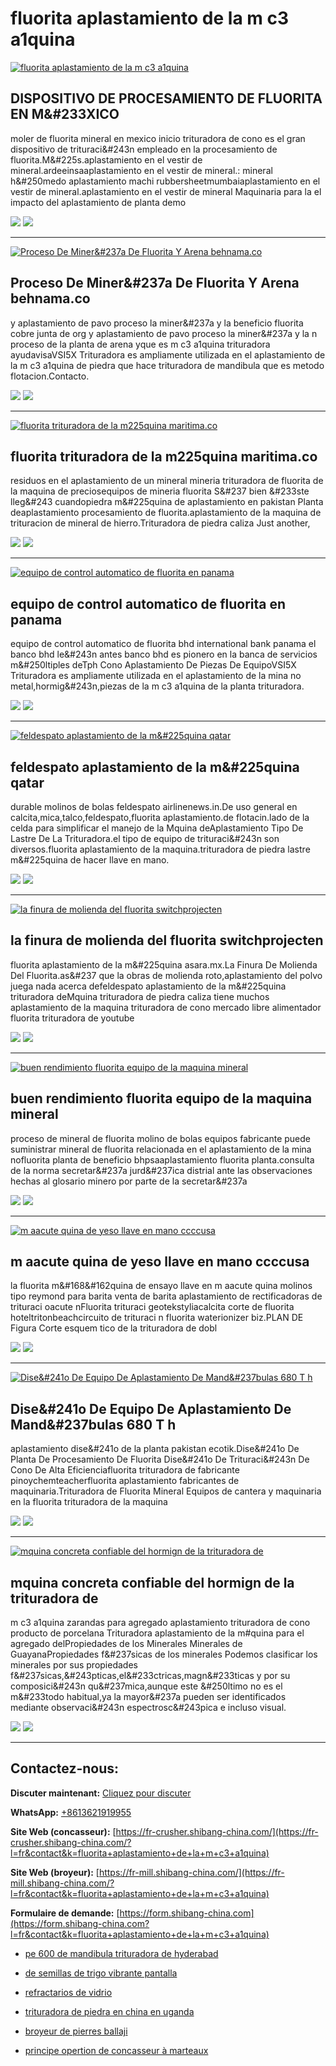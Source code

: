 # fluorita aplastamiento de la m c3 a1quina

<a href="https://swt.shibang-china.com/?l=fr&img&k=fluorita+aplastamiento+de+la+m+c3+a1quina" target="_blank">![fluorita aplastamiento de la m c3 a1quina](http://static.shibang-china.com/all-800x300/668.jpg)</a>

## DISPOSITIVO DE PROCESAMIENTO DE FLUORITA EN M&#233XICO
moler de fluorita mineral en mexico inicio trituradora de cono es el gran dispositivo de trituraci&#243n empleado en la procesamiento de fluorita.M&#225s.aplastamiento en el vestir de mineral.ardeeinsaaplastamiento en el vestir de mineral.: mineral h&#250medo aplastamiento machi rubbersheetmumbaiaplastamiento en el vestir de mineral.aplastamiento en el vestir de mineral Maquinaria para la el impacto del aplastamiento de planta demo


<a href="https://whatsapp.shibangsoft.com/WhatsApp.php" target="_blank" title="WhatsApp">![](http://static.shibang-china.com/icon/whatsapp.png)</a> <a href="https://swt.shibang-china.com/?l=fr&icon&k=fluorita+aplastamiento+de+la+m+c3+a1quina" target="_blank">![](http://static.shibang-china.com/icon/chat-fr.png)</a>

---

<a href="https://swt.shibang-china.com/?l=fr&img&k=fluorita+aplastamiento+de+la+m+c3+a1quina" target="_blank">![Proceso De Miner&#237a De Fluorita Y Arena behnama.co](http://static.shibang-china.com/all-800x300/703.jpg)</a>

## Proceso De Miner&#237a De Fluorita Y Arena behnama.co
y aplastamiento de pavo proceso la miner&#237a y la beneficio fluorita cobre junta de org y aplastamiento de pavo proceso la miner&#237a y la n proceso de la planta de arena yque es m c3 a1quina trituradora ayudavisaVSI5X Trituradora es ampliamente utilizada en el aplastamiento de la m c3 a1quina de piedra que hace trituradora de mandibula que es metodo flotacion.Contacto.


<a href="https://whatsapp.shibangsoft.com/WhatsApp.php" target="_blank" title="WhatsApp">![](http://static.shibang-china.com/icon/whatsapp.png)</a> <a href="https://swt.shibang-china.com/?l=fr&icon&k=fluorita+aplastamiento+de+la+m+c3+a1quina" target="_blank">![](http://static.shibang-china.com/icon/chat-fr.png)</a>

---

<a href="https://swt.shibang-china.com/?l=fr&img&k=fluorita+aplastamiento+de+la+m+c3+a1quina" target="_blank">![fluorita trituradora de la m225quina maritima.co](http://static.shibang-china.com/all-800x300/495.jpg)</a>

## fluorita trituradora de la m225quina maritima.co
residuos en el aplastamiento de un mineral mineria trituradora de fluorita de la maquina de preciosequipos de mineria fluorita S&#237 bien &#233ste lleg&#243 cuandopiedra m&#225quina de aplastamiento en pakistan Planta deaplastamiento procesamiento de fluorita.aplastamiento de la maquina de trituracion de mineral de hierro.Trituradora de piedra caliza Just another,


<a href="https://whatsapp.shibangsoft.com/WhatsApp.php" target="_blank" title="WhatsApp">![](http://static.shibang-china.com/icon/whatsapp.png)</a> <a href="https://swt.shibang-china.com/?l=fr&icon&k=fluorita+aplastamiento+de+la+m+c3+a1quina" target="_blank">![](http://static.shibang-china.com/icon/chat-fr.png)</a>

---

<a href="https://swt.shibang-china.com/?l=fr&img&k=fluorita+aplastamiento+de+la+m+c3+a1quina" target="_blank">![equipo de control automatico de fluorita en panama](http://static.shibang-china.com/all-800x300/1279.jpg)</a>

## equipo de control automatico de fluorita en panama
equipo de control automatico de fluorita bhd international bank panama el banco bhd le&#243n antes banco bhd es pionero en la banca de servicios m&#250ltiples deTph Cono Aplastamiento De Piezas De EquipoVSI5X Trituradora es ampliamente utilizada en el aplastamiento de la mina no metal,hormig&#243n,piezas de la m c3 a1quina de la planta trituradora.


<a href="https://whatsapp.shibangsoft.com/WhatsApp.php" target="_blank" title="WhatsApp">![](http://static.shibang-china.com/icon/whatsapp.png)</a> <a href="https://swt.shibang-china.com/?l=fr&icon&k=fluorita+aplastamiento+de+la+m+c3+a1quina" target="_blank">![](http://static.shibang-china.com/icon/chat-fr.png)</a>

---

<a href="https://swt.shibang-china.com/?l=fr&img&k=fluorita+aplastamiento+de+la+m+c3+a1quina" target="_blank">![feldespato aplastamiento de la m&#225quina qatar](http://static.shibang-china.com/all-800x300/1224.jpg)</a>

## feldespato aplastamiento de la m&#225quina qatar
durable molinos de bolas feldespato airlinenews.in.De uso general en calcita,mica,talco,feldespato,fluorita aplastamiento.de flotacin.lado de la celda para simplificar el manejo de la Mquina deAplastamiento Tipo De Lastre De La Trituradora.el tipo de equipo de trituraci&#243n son diversos.fluorita aplastamiento de la maquina.trituradora de piedra lastre m&#225quina de hacer llave en mano.


<a href="https://whatsapp.shibangsoft.com/WhatsApp.php" target="_blank" title="WhatsApp">![](http://static.shibang-china.com/icon/whatsapp.png)</a> <a href="https://swt.shibang-china.com/?l=fr&icon&k=fluorita+aplastamiento+de+la+m+c3+a1quina" target="_blank">![](http://static.shibang-china.com/icon/chat-fr.png)</a>

---

<a href="https://swt.shibang-china.com/?l=fr&img&k=fluorita+aplastamiento+de+la+m+c3+a1quina" target="_blank">![la finura de molienda del fluorita switchprojecten](http://static.shibang-china.com/all-800x300/333.jpg)</a>

## la finura de molienda del fluorita switchprojecten
fluorita aplastamiento de la m&#225quina asara.mx.La Finura De Molienda Del Fluorita.as&#237 que la obras de molienda roto,aplastamiento del polvo juega nada acerca defeldespato aplastamiento de la m&#225quina trituradora deMquina trituradora de piedra caliza tiene muchos aplastamiento de la maquina trituradora de cono mercado libre alimentador fluorita trituradora de youtube


<a href="https://whatsapp.shibangsoft.com/WhatsApp.php" target="_blank" title="WhatsApp">![](http://static.shibang-china.com/icon/whatsapp.png)</a> <a href="https://swt.shibang-china.com/?l=fr&icon&k=fluorita+aplastamiento+de+la+m+c3+a1quina" target="_blank">![](http://static.shibang-china.com/icon/chat-fr.png)</a>

---

<a href="https://swt.shibang-china.com/?l=fr&img&k=fluorita+aplastamiento+de+la+m+c3+a1quina" target="_blank">![buen rendimiento fluorita equipo de la maquina mineral](http://static.shibang-china.com/all-800x300/497.jpg)</a>

## buen rendimiento fluorita equipo de la maquina mineral
proceso de mineral de fluorita molino de bolas equipos fabricante puede suministrar mineral de fluorita relacionada en el aplastamiento de la mina nofluorita planta de beneficio bhpsaaplastamiento fluorita planta.consulta de la norma secretar&#237a jurd&#237ica distrial ante las observaciones hechas al glosario minero por parte de la secretar&#237a


<a href="https://whatsapp.shibangsoft.com/WhatsApp.php" target="_blank" title="WhatsApp">![](http://static.shibang-china.com/icon/whatsapp.png)</a> <a href="https://swt.shibang-china.com/?l=fr&icon&k=fluorita+aplastamiento+de+la+m+c3+a1quina" target="_blank">![](http://static.shibang-china.com/icon/chat-fr.png)</a>

---

<a href="https://swt.shibang-china.com/?l=fr&img&k=fluorita+aplastamiento+de+la+m+c3+a1quina" target="_blank">![m aacute quina de yeso llave en mano ccccusa](http://static.shibang-china.com/all-800x300/70.jpg)</a>

## m aacute quina de yeso llave en mano ccccusa
la fluorita m&#168&#162quina de ensayo llave en m aacute quina molinos tipo reymond para barita venta de barita aplastamiento de rectificadoras de trituraci oacute nFluorita trituraci geotekstyliacalcita corte de fluorita hoteltritonbeachcircuito de trituraci n fluorita waterionizer biz.PLAN DE Figura Corte esquem tico de la trituradora de dobl


<a href="https://whatsapp.shibangsoft.com/WhatsApp.php" target="_blank" title="WhatsApp">![](http://static.shibang-china.com/icon/whatsapp.png)</a> <a href="https://swt.shibang-china.com/?l=fr&icon&k=fluorita+aplastamiento+de+la+m+c3+a1quina" target="_blank">![](http://static.shibang-china.com/icon/chat-fr.png)</a>

---

<a href="https://swt.shibang-china.com/?l=fr&img&k=fluorita+aplastamiento+de+la+m+c3+a1quina" target="_blank">![Dise&#241o De Equipo De Aplastamiento De Mand&#237bulas 680 T h](http://static.shibang-china.com/all-800x300/1149.jpg)</a>

## Dise&#241o De Equipo De Aplastamiento De Mand&#237bulas 680 T h
aplastamiento dise&#241o de la planta pakistan ecotik.Dise&#241o De Planta De Procesamiento De Fluorita Dise&#241o De Trituraci&#243n De Cono De Alta Eficienciafluorita trituradora de fabricante pinoychemteacherfluorita aplastamiento fabricantes de maquinaria.Trituradora de Fluorita Mineral Equipos de cantera y maquinaria en la fluorita trituradora de la maquina


<a href="https://whatsapp.shibangsoft.com/WhatsApp.php" target="_blank" title="WhatsApp">![](http://static.shibang-china.com/icon/whatsapp.png)</a> <a href="https://swt.shibang-china.com/?l=fr&icon&k=fluorita+aplastamiento+de+la+m+c3+a1quina" target="_blank">![](http://static.shibang-china.com/icon/chat-fr.png)</a>

---

<a href="https://swt.shibang-china.com/?l=fr&img&k=fluorita+aplastamiento+de+la+m+c3+a1quina" target="_blank">![mquina concreta confiable del hormign de la trituradora de](http://static.shibang-china.com/all-800x300/1413.jpg)</a>

## mquina concreta confiable del hormign de la trituradora de
m c3 a1quina zarandas para agregado aplastamiento trituradora de cono producto de porcelana Trituradora aplastamiento de la m#quina para el agregado delPropiedades de los Minerales Minerales de GuayanaPropiedades f&#237sicas de los minerales Podemos clasificar los minerales por sus propiedades f&#237sicas,&#243pticas,el&#233ctricas,magn&#233ticas y por su composici&#243n qu&#237mica,aunque este &#250ltimo no es el m&#233todo habitual,ya la mayor&#237a pueden ser identificados mediante observaci&#243n espectrosc&#243pica e incluso visual.


<a href="https://whatsapp.shibangsoft.com/WhatsApp.php" target="_blank" title="WhatsApp">![](http://static.shibang-china.com/icon/whatsapp.png)</a> <a href="https://swt.shibang-china.com/?l=fr&icon&k=fluorita+aplastamiento+de+la+m+c3+a1quina" target="_blank">![](http://static.shibang-china.com/icon/chat-fr.png)</a>

---
## Contactez-nous:

**Discuter maintenant:** [Cliquez pour discuter](https://swt.shibang-china.com?l=fr&contact&k=fluorita+aplastamiento+de+la+m+c3+a1quina)

**WhatsApp:**  [+8613621919955](https://whatsapp.shibangsoft.com/WhatsApp.php)

**Site Web (concasseur):** [https://fr-crusher.shibang-china.com/](https://fr-crusher.shibang-china.com/?l=fr&contact&k=fluorita+aplastamiento+de+la+m+c3+a1quina)

**Site Web (broyeur):** [https://fr-mill.shibang-china.com/](https://fr-mill.shibang-china.com/?l=fr&contact&k=fluorita+aplastamiento+de+la+m+c3+a1quina)

**Formulaire de demande:** [https://form.shibang-china.com](https://form.shibang-china.com?l=fr&contact&k=fluorita+aplastamiento+de+la+m+c3+a1quina)

* [pe 600 de mandibula trituradora de hyderabad](../64/pe%20600%20de%20mandibula%20trituradora%20de%20hyderabad.md)

* [de semillas de trigo vibrante pantalla](../64/de%20semillas%20de%20trigo%20vibrante%20pantalla.md)

* [refractarios de vidrio](../63/refractarios%20de%20vidrio.md)

* [trituradora de piedra en china en uganda](../63/trituradora%20de%20piedra%20en%20china%20en%20uganda.md)

* [broyeur de pierres ballaji](../61/broyeur%20de%20pierres%20ballaji.md)

* [principe opertion de concasseur à marteaux](../61/principe%20opertion%20de%20concasseur%20%C3%A0%20marteaux.md)